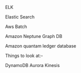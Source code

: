 ELK

Elastic Search

Aws Batch

Amazon Neptune
    Graph DB

Amazon quantam ledger database



Things to look at:-

DynamoDB
Aurora
Kinesis

